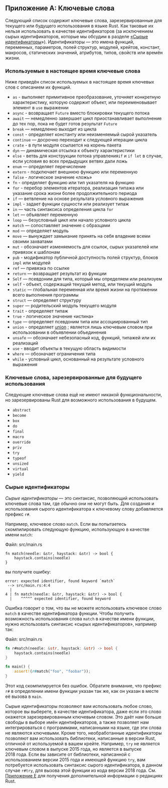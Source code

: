 ## Приложение A: Ключевые слова

Следующий список содержит ключевые слова, зарезервированные для текущего или будущего использования в языке Rust. Как таковые их нельзя использовать в качестве идентификаторов (за исключением сырых идентификаторов, которые мы обсудим в разделе [«Сырые идентификаторы]<!-- ignore -->»). Идентификаторы — это имена функций, переменных, параметров, полей структур, модулей, крейтов, констант, макросов, статических значений, атрибутов, типов, свойств или времён жизни.

### Используемые в настоящее время ключевые слова

Ниже приведён список используемых в настоящее время ключевых слов с описанием их функций.

- `as` - выполняет примитивное преобразование, уточняет конкретную характеристику, которую содержит объект, или переименовывает элемент в `use` выражении
- `async` -  возвращает `Future` вместо блокировки текущего потока
- `await` — немедленно завершает цикл приостанавливает выполнение до тех пор, пока не будет готов результат `Future`
- `break` — немедленно выходит из цикла
- `const` - определяет константу или неизменяемый сырой указатель
- `continue` — досрочно переходит к следующей итерации цикла
- `crate` - в пути модуля ссылается на корень пакета
- `dyn` — динамическая отсылка к объекту характеристики
- `else` - ветвь для конструкции потока управления`if` и `if let` в случае, если условия во всех предыдущих ветвях дали ложь
- `enum` — определяет перечисление
- `extern` - подключает внешнюю функцию или переменную
- `false` - логическое значение «ложь»
- `fn` - определяет функцию или тип указателя на функцию
- `for` - перебор элементов итератора, реализация типажа или указание срока жизни более продолжительного периода
- `if` — ветвление на основе результата условного выражения
- `impl` - задает функции сущности или реализует типаж
- `in` — часть синтаксиса определения цикла  `for`
- `let` — объявляет переменную
- `loop` — безусловный цикл или начало условного цикла
- `match` — сопоставляет значение с образцами
- `mod` — определяет модуль
- `move` — вынуждает замыкание принять на себя владение всеми своими захватами
- `mut` - обозначает изменяемость для ссылок, сырых указателей или привязок к шаблонам
- `pub` - модификатор публичной доступность полей структур, блоков `impl` или модулей
- `ref` — привязка по ссылке
- `return` — возвращает результат из функции
- `Self` — псевдоним для типа, который мы определяем или реализуем
- `self` - объект, содержащий текущий метод, или текущий модуль
- `static` — глобальная переменная или время жизни на протяжении всего выполнения программы
- `struct` — определяет структуру
- `super` — родительский модуль текущего модуля
- `trait` - определяет типаж
- `true` - логическое значение «истина»
- `type` — определяет псевдоним типа или ассоциированный тип
- `union` - определяет [union]<!-- ignore --> ; является лишь ключевым словом при использовании в объявлении объединения
- `unsafe` — обозначает небезопасный код, функций, типажей или их реализаций
- `use` - вводит объекты в текущую область видимости
- `where` — обозначает ограничения типа
- `while` - условный цикл, основанный на результате условного выражения

### Ключевые слова, зарезервированные для будущего использования

Следующие ключевые слова ещё не имеют никакой функциональности, но зарезервированы Rust для возможного использования в будущем.

- `abstract`
- `become`
- `box`
- `do`
- `final`
- `macro`
- `override`
- `priv`
- `try`
- `typeof`
- `unsized`
- `virtual`
- `yield`

### Сырые идентификаторы

*Сырые идентификаторы* — это синтаксис, позволяющий использовать ключевые слова там, где обычно они не могут быть. Для создания и использования сырого идентификатора к ключевому слову добавляется префикс `r#`.

Например, ключевое слово `match`. Если вы попытаетесь скомпилировать следующую функцию, использующую в качестве имени `match`:

<span class="filename">Файл: src/main.rs</span>

```rust,ignore,does_not_compile
fn match(needle: &str, haystack: &str) -> bool {
    haystack.contains(needle)
}
```

вы получите ошибку:

```text
error: expected identifier, found keyword `match`
 --> src/main.rs:4:4
  |
4 | fn match(needle: &str, haystack: &str) -> bool {
  |    ^^^^^ expected identifier, found keyword
```

Ошибка говорит о том, что вы не можете использовать ключевое слово `match` в качестве идентификатора функции. Чтобы получить возможность использования слова `match` в качестве имени функции, нужно использовать синтаксис «сырых идентификаторов», например так:

<span class="filename">Файл: src/main.rs</span>

```rust
fn r#match(needle: &str, haystack: &str) -> bool {
    haystack.contains(needle)
}

fn main() {
    assert!(r#match("foo", "foobar"));
}
```

Этот код скомпилируется без ошибок. Обратите внимание, что префикс `r#` в определении имени функции указан так же, как он указан в месте её вызова в `main`.

Сырые идентификаторы позволяют вам использовать любое слово, которое вы выберете, в качестве идентификатора, даже если это слово окажется зарезервированным ключевым словом. Это даёт нам больше свободы в выборе имён идентификаторов, а также позволяет нам интегрироваться с программами, написанными на языке, где эти слова не являются ключевыми. Кроме того, необработанные идентификаторы позволяют вам использовать библиотеки, написанные в версии Rust, отличной от используемой в вашем крейте. Например, `try` не является ключевым словом в выпуске 2015 года, но является в выпуске 2018 года. Если вы зависите от библиотеки, написанной с использованием версии 2015 года и имеющей функцию `try`, вам потребуется использовать синтаксис сырого идентификатора, в данном случае `r#try`, для вызова этой функции из кода версии 2018 года. См. [Приложение E]<!-- ignore --> для получения дополнительной информации о редакциях Rust.


[«Сырые идентификаторы]: #raw-identifiers
[union]: ../reference/items/unions.html
[Приложение E]: appendix-05-editions.html